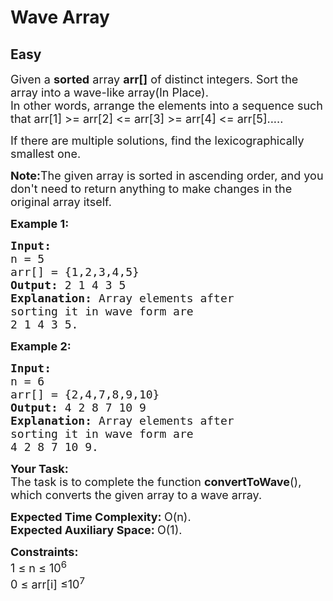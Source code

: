 # Wave Array
## Easy
<div class="problems_problem_content__Xm_eO" style="user-select: auto;"><p style="user-select: auto;"><span style="font-size: 18px; user-select: auto;">Given a <strong style="user-select: auto;">sorted</strong> array <strong style="user-select: auto;">arr[]</strong>&nbsp;of distinct integers. Sort the array into a wave-like array(In Place).<br style="user-select: auto;">In other words, arrange the elements into a sequence such that arr[1] &gt;= arr[2] &lt;= arr[3] &gt;= arr[4] &lt;= arr[5].....</span></p>
<p style="user-select: auto;"><span style="font-size: 18px; user-select: auto;">If there are multiple solutions, find the lexicographically smallest one.</span></p>
<p style="user-select: auto;"><span style="font-size: 18px; user-select: auto;"><strong style="user-select: auto;">Note:</strong>The given array is sorted in ascending order, and you don't need to return anything to make changes in the original array itself.</span></p>
<p style="user-select: auto;"><span style="font-size: 18px; user-select: auto;"><strong style="user-select: auto;">Example 1:</strong></span></p>
<pre style="user-select: auto;"><span style="font-size: 18px; user-select: auto;"><strong style="user-select: auto;">Input:
</strong>n = 5
arr[] = {1,2,3,4,5}
<strong style="user-select: auto;">Output: </strong>2 1 4 3 5<strong style="user-select: auto;">
Explanation: </strong>Array elements after 
sorting it in wave form are 
2 1 4 3 5.</span></pre>
<p style="user-select: auto;"><span style="font-size: 18px; user-select: auto;"><strong style="user-select: auto;">Example 2:</strong></span></p>
<pre style="user-select: auto;"><span style="font-size: 18px; user-select: auto;"><strong style="user-select: auto;">Input:
</strong>n = 6
arr[] = {2,4,7,8,9,10}
<strong style="user-select: auto;">Output: </strong>4 2 8 7 10 9<strong style="user-select: auto;">
Explanation: </strong>Array elements after 
sorting it in wave form are 
4 2 8 7 10 9.</span></pre>
<p style="user-select: auto;"><span style="font-size: 18px; user-select: auto;"><strong style="user-select: auto;">Your&nbsp;Task:</strong><br style="user-select: auto;">The task is to complete the function <strong style="user-select: auto;">convertToWave</strong>(), which converts the given array to a wave array.</span></p>
<p style="user-select: auto;"><span style="font-size: 18px; user-select: auto;"><strong style="user-select: auto;">Expected Time Complexity:&nbsp;</strong>O(n).<br style="user-select: auto;"><strong style="user-select: auto;">Expected Auxiliary Space:&nbsp;</strong>O(1).</span></p>
<p style="user-select: auto;"><span style="font-size: 18px; user-select: auto;"><strong style="user-select: auto;">Constraints:</strong><br style="user-select: auto;">1 ≤ n&nbsp;≤ 10<sup style="user-select: auto;">6</sup><br style="user-select: auto;">0 ≤ arr[i] ≤10<sup style="user-select: auto;">7</sup></span></p></div>